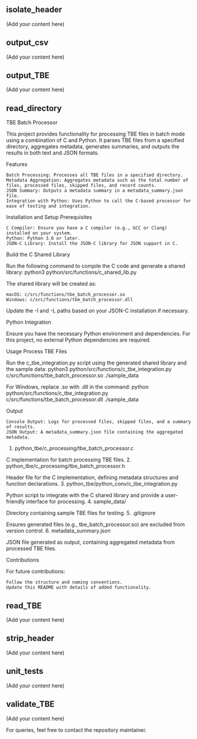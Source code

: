 ## isolate_header

(Add your content here)

## output_csv

(Add your content here)

## output_TBE

(Add your content here)

## read_directory
TBE Batch Processor

This project provides functionality for processing TBE files in batch mode using a combination of C and Python. It parses TBE files from a specified directory, aggregates metadata, generates summaries, and outputs the results in both text and JSON formats.

Features

    Batch Processing: Processes all TBE files in a specified directory.
    Metadata Aggregation: Aggregates metadata such as the total number of files, processed files, skipped files, and record counts.
    JSON Summary: Outputs a metadata summary in a metadata_summary.json file.
    Integration with Python: Uses Python to call the C-based processor for ease of testing and integration.

Installation and Setup
Prerequisites

    C Compiler: Ensure you have a C compiler (e.g., GCC or Clang) installed on your system.
    Python: Python 3.6 or later.
    JSON-C Library: Install the JSON-C library for JSON support in C.

Build the C Shared Library

Run the following command to compile the C code and generate a shared library:
python3 python/src/functions/c_shared_lib.py

The shared library will be created as:

    macOS: c/src/functions/tbe_batch_processor.so
    Windows: c/src/functions/tbe_batch_processor.dll

Update the -I and -L paths based on your JSON-C installation if necessary.

Python Integration

Ensure you have the necessary Python environment and dependencies. For this project, no external Python dependencies are required.

Usage
Process TBE Files

Run the c_tbe_integration.py script using the generated shared library and the sample data:
python3 python/src/functions/c_tbe_integration.py c/src/functions/tbe_batch_processor.so ./sample_data

For Windows, replace .so with .dll in the command:
python python/src/functions/c_tbe_integration.py c/src/functions/tbe_batch_processor.dll ./sample_data


Output

    Console Output: Logs for processed files, skipped files, and a summary of results.
    JSON Output: A metadata_summary.json file containing the aggregated metadata.


1. python_tbe/c_processing/tbe_batch_processor.c

C implementation for batch processing TBE files.
2. python_tbe/c_processing/tbe_batch_processor.h

Header file for the C implementation, defining metadata structures and function declarations.
3. python_tbe/python_conv/c_tbe_integration.py

Python script to integrate with the C shared library and provide a user-friendly interface for processing.
4. sample_data/

Directory containing sample TBE files for testing.
5. .gitignore

Ensures generated files (e.g., tbe_batch_processor.so) are excluded from version control.
6. metadata_summary.json

JSON file generated as output, containing aggregated metadata from processed TBE files.

Contributions

For future contributions:

    Follow the structure and naming conventions.
    Update this README with details of added functionality.

## read_TBE

(Add your content here)

## strip_header

(Add your content here)

## unit_tests

(Add your content here)

## validate_TBE

(Add your content here)

For queries, feel free to contact the repository maintainer.